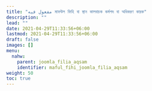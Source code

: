 ```yaml
---
title: "مفعول فيه মাফউল ফিহি বা স্থান কালবাচক কর্মপদ বা অধিকরণ কারক"
description: ""
lead: ""
date: 2021-04-29T11:33:56+06:00
lastmod: 2021-04-29T11:33:56+06:00
draft: false
images: []
menu: 
  nahw:
    parent: joomla_filia_aqsam
    identifier: maful_fihi_joomla_filia_aqsam
weight: 50
toc: true
---
```



